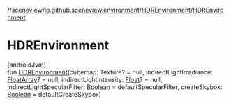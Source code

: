 //[sceneview](../../../index.md)/[io.github.sceneview.environment](../index.md)/[HDREnvironment](index.md)/[HDREnvironment](-h-d-r-environment.md)

# HDREnvironment

[androidJvm]\
fun [HDREnvironment](-h-d-r-environment.md)(cubemap: Texture? = null, indirectLightIrradiance: [FloatArray](https://kotlinlang.org/api/latest/jvm/stdlib/kotlin/-float-array/index.html)? = null, indirectLightIntensity: [Float](https://kotlinlang.org/api/latest/jvm/stdlib/kotlin/-float/index.html)? = null, indirectLightSpecularFilter: [Boolean](https://kotlinlang.org/api/latest/jvm/stdlib/kotlin/-boolean/index.html) = defaultSpecularFilter, createSkybox: [Boolean](https://kotlinlang.org/api/latest/jvm/stdlib/kotlin/-boolean/index.html) = defaultCreateSkybox)
